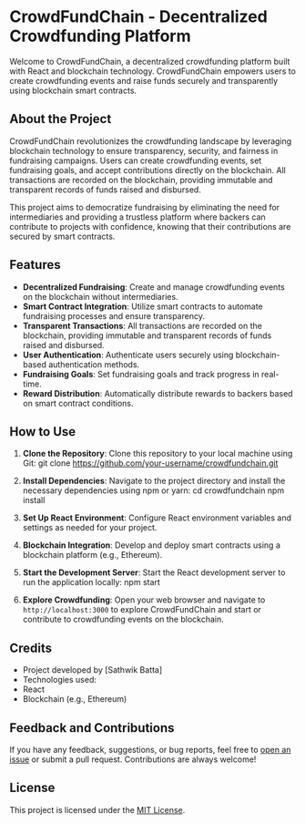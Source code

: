 # CrowdFundChain - Decentralized Crowdfunding Platform

Welcome to CrowdFundChain, a decentralized crowdfunding platform built with React and blockchain technology. CrowdFundChain empowers users to create crowdfunding events and raise funds securely and transparently using blockchain smart contracts.

## About the Project

CrowdFundChain revolutionizes the crowdfunding landscape by leveraging blockchain technology to ensure transparency, security, and fairness in fundraising campaigns. Users can create crowdfunding events, set fundraising goals, and accept contributions directly on the blockchain. All transactions are recorded on the blockchain, providing immutable and transparent records of funds raised and disbursed.

This project aims to democratize fundraising by eliminating the need for intermediaries and providing a trustless platform where backers can contribute to projects with confidence, knowing that their contributions are secured by smart contracts.

## Features

- **Decentralized Fundraising**: Create and manage crowdfunding events on the blockchain without intermediaries.
- **Smart Contract Integration**: Utilize smart contracts to automate fundraising processes and ensure transparency.
- **Transparent Transactions**: All transactions are recorded on the blockchain, providing immutable and transparent records of funds raised and disbursed.
- **User Authentication**: Authenticate users securely using blockchain-based authentication methods.
- **Fundraising Goals**: Set fundraising goals and track progress in real-time.
- **Reward Distribution**: Automatically distribute rewards to backers based on smart contract conditions.

## How to Use

1. **Clone the Repository**: Clone this repository to your local machine using Git:
  git clone https://github.com/your-username/crowdfundchain.git
2. **Install Dependencies**: Navigate to the project directory and install the necessary dependencies using npm or yarn:
  cd crowdfundchain
  npm install

3. **Set Up React Environment**: Configure React environment variables and settings as needed for your project.

4. **Blockchain Integration**: Develop and deploy smart contracts using a blockchain platform (e.g., Ethereum).

5. **Start the Development Server**: Start the React development server to run the application locally:
  npm start

6. **Explore Crowdfunding**: Open your web browser and navigate to `http://localhost:3000` to explore CrowdFundChain and start or contribute to crowdfunding events on the blockchain.

## Credits

- Project developed by [Sathwik Batta]
- Technologies used:
- React
- Blockchain (e.g., Ethereum)

## Feedback and Contributions

If you have any feedback, suggestions, or bug reports, feel free to [open an issue](https://github.com/sathwikcodes/Crowd-Funding/issues) or submit a pull request. Contributions are always welcome!

## License

This project is licensed under the [MIT License](LICENSE).
